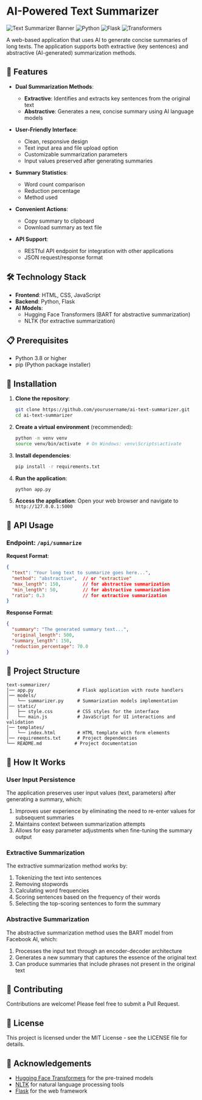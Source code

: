 # AI-Powered Text Summarizer

![Text Summarizer Banner](https://img.shields.io/badge/AI-Text%20Summarizer-blue)
![Python](https://img.shields.io/badge/Python-3.8%2B-brightgreen)
![Flask](https://img.shields.io/badge/Flask-2.3.3-lightgrey)
![Transformers](https://img.shields.io/badge/Transformers-4.35.0-orange)

A web-based application that uses AI to generate concise summaries of long texts. The application supports both extractive (key sentences) and abstractive (AI-generated) summarization methods.

## 🌟 Features

- **Dual Summarization Methods**:
  - **Extractive**: Identifies and extracts key sentences from the original text
  - **Abstractive**: Generates a new, concise summary using AI language models
  
- **User-Friendly Interface**:
  - Clean, responsive design
  - Text input area and file upload option
  - Customizable summarization parameters
  - Input values preserved after generating summaries
  
- **Summary Statistics**:
  - Word count comparison
  - Reduction percentage
  - Method used
  
- **Convenient Actions**:
  - Copy summary to clipboard
  - Download summary as text file
  
- **API Support**:
  - RESTful API endpoint for integration with other applications
  - JSON request/response format

## 🛠️ Technology Stack

- **Frontend**: HTML, CSS, JavaScript
- **Backend**: Python, Flask
- **AI Models**:
  - Hugging Face Transformers (BART for abstractive summarization)
  - NLTK (for extractive summarization)

## 📋 Prerequisites

- Python 3.8 or higher
- pip (Python package installer)

## 🚀 Installation

1. **Clone the repository**:
   ```bash
   git clone https://github.com/yourusername/ai-text-summarizer.git
   cd ai-text-summarizer
   ```

2. **Create a virtual environment** (recommended):
   ```bash
   python -m venv venv
   source venv/bin/activate  # On Windows: venv\Scripts\activate
   ```

3. **Install dependencies**:
   ```bash
   pip install -r requirements.txt
   ```

4. **Run the application**:
   ```bash
   python app.py
   ```

5. **Access the application**:
   Open your web browser and navigate to `http://127.0.0.1:5000`

## 🔌 API Usage

### Endpoint: `/api/summarize`

**Request Format**:
```json
{
  "text": "Your long text to summarize goes here...",
  "method": "abstractive",  // or "extractive"
  "max_length": 150,        // for abstractive summarization
  "min_length": 50,         // for abstractive summarization
  "ratio": 0.3              // for extractive summarization
}
```

**Response Format**:
```json
{
  "summary": "The generated summary text...",
  "original_length": 500,
  "summary_length": 150,
  "reduction_percentage": 70.0
}
```

## 📂 Project Structure

```
text-summarizer/
│── app.py                # Flask application with route handlers
│── models/
│   └── summarizer.py     # Summarization models implementation
│── static/
│   ├── style.css         # CSS styles for the interface
│   └── main.js           # JavaScript for UI interactions and validation
│── templates/
│   └── index.html        # HTML template with form elements
│── requirements.txt      # Project dependencies
└── README.md            # Project documentation
```

## 🧠 How It Works

### User Input Persistence
The application preserves user input values (text, parameters) after generating a summary, which:
1. Improves user experience by eliminating the need to re-enter values for subsequent summaries
2. Maintains context between summarization attempts
3. Allows for easy parameter adjustments when fine-tuning the summary output

### Extractive Summarization
The extractive summarization method works by:
1. Tokenizing the text into sentences
2. Removing stopwords
3. Calculating word frequencies
4. Scoring sentences based on the frequency of their words
5. Selecting the top-scoring sentences to form the summary

### Abstractive Summarization
The abstractive summarization method uses the BART model from Facebook AI, which:
1. Processes the input text through an encoder-decoder architecture
2. Generates a new summary that captures the essence of the original text
3. Can produce summaries that include phrases not present in the original text

## 🤝 Contributing

Contributions are welcome! Please feel free to submit a Pull Request.

## 📄 License

This project is licensed under the MIT License - see the LICENSE file for details.

## 🙏 Acknowledgements

- [Hugging Face Transformers](https://huggingface.co/transformers/) for the pre-trained models
- [NLTK](https://www.nltk.org/) for natural language processing tools
- [Flask](https://flask.palletsprojects.com/) for the web framework
